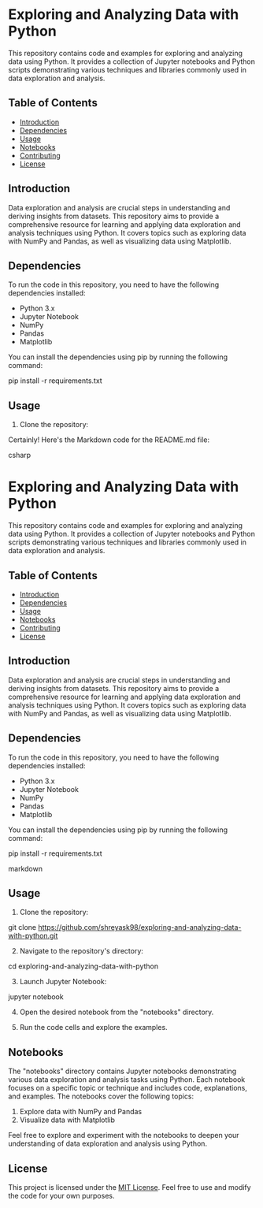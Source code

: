 

# Exploring and Analyzing Data with Python

This repository contains code and examples for exploring and analyzing data using Python. It provides a collection of Jupyter notebooks and Python scripts demonstrating various techniques and libraries commonly used in data exploration and analysis.

## Table of Contents

- [Introduction](#introduction)
- [Dependencies](#dependencies)
- [Usage](#usage)
- [Notebooks](#notebooks)
- [Contributing](#contributing)
- [License](#license)

## Introduction

Data exploration and analysis are crucial steps in understanding and deriving insights from datasets. This repository aims to provide a comprehensive resource for learning and applying data exploration and analysis techniques using Python. It covers topics such as exploring data with NumPy and Pandas, as well as visualizing data using Matplotlib.

## Dependencies

To run the code in this repository, you need to have the following dependencies installed:

- Python 3.x
- Jupyter Notebook
- NumPy
- Pandas
- Matplotlib

You can install the dependencies using pip by running the following command:

pip install -r requirements.txt


## Usage

1. Clone the repository:

Certainly! Here's the Markdown code for the README.md file:

csharp

# Exploring and Analyzing Data with Python

This repository contains code and examples for exploring and analyzing data using Python. It provides a collection of Jupyter notebooks and Python scripts demonstrating various techniques and libraries commonly used in data exploration and analysis.

## Table of Contents

- [Introduction](#introduction)
- [Dependencies](#dependencies)
- [Usage](#usage)
- [Notebooks](#notebooks)
- [Contributing](#contributing)
- [License](#license)

## Introduction

Data exploration and analysis are crucial steps in understanding and deriving insights from datasets. This repository aims to provide a comprehensive resource for learning and applying data exploration and analysis techniques using Python. It covers topics such as exploring data with NumPy and Pandas, as well as visualizing data using Matplotlib.

## Dependencies

To run the code in this repository, you need to have the following dependencies installed:

- Python 3.x
- Jupyter Notebook
- NumPy
- Pandas
- Matplotlib

You can install the dependencies using pip by running the following command:

pip install -r requirements.txt

markdown


## Usage

1. Clone the repository:

git clone https://github.com/shreyask98/exploring-and-analyzing-data-with-python.git


2. Navigate to the repository's directory:

cd exploring-and-analyzing-data-with-python


3. Launch Jupyter Notebook:

jupyter notebook


4. Open the desired notebook from the "notebooks" directory.

5. Run the code cells and explore the examples.

## Notebooks

The "notebooks" directory contains Jupyter notebooks demonstrating various data exploration and analysis tasks using Python. Each notebook focuses on a specific topic or technique and includes code, explanations, and examples. The notebooks cover the following topics:

1. Explore data with NumPy and Pandas
2. Visualize data with Matplotlib

Feel free to explore and experiment with the notebooks to deepen your understanding of data exploration and analysis using Python.


## License

This project is licensed under the [MIT License](LICENSE). Feel free to use and modify the code for your own purposes.

